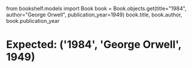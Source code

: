 from bookshelf.models import Book
book = Book.objects.get(title="1984", author="George Orwell", publication_year=1949)
book.title, book.author, book.publication_year
# Expected: ('1984', 'George Orwell', 1949)
